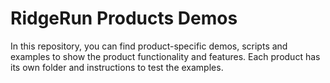 # RidgeRun Products Demos

In this repository, you can find product-specific demos, scripts and examples to show the product functionality and features. Each product has its own folder and instructions to test the examples.
